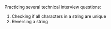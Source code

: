 Practicing several technical interview questions:
  1. Checking if all characters in a string are unique
  2. Reversing a string
